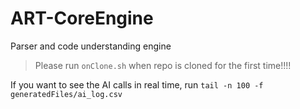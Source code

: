 # ART-CoreEngine
Parser and code understanding engine 

> Please run `onClone.sh` when repo is cloned for the first time!!!!


If you want to see the AI calls in real time, run 
`tail -n 100 -f generatedFiles/ai_log.csv`